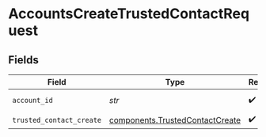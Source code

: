 # AccountsCreateTrustedContactRequest


## Fields

| Field                                                                              | Type                                                                               | Required                                                                           | Description                                                                        | Example                                                                            |
| ---------------------------------------------------------------------------------- | ---------------------------------------------------------------------------------- | ---------------------------------------------------------------------------------- | ---------------------------------------------------------------------------------- | ---------------------------------------------------------------------------------- |
| `account_id`                                                                       | *str*                                                                              | :heavy_check_mark:                                                                 | The account id.                                                                    | 01HC3MAQ4DR9QN1V8MJ4CN1HMK                                                         |
| `trusted_contact_create`                                                           | [components.TrustedContactCreate](../../models/components/trustedcontactcreate.md) | :heavy_check_mark:                                                                 | N/A                                                                                |                                                                                    |